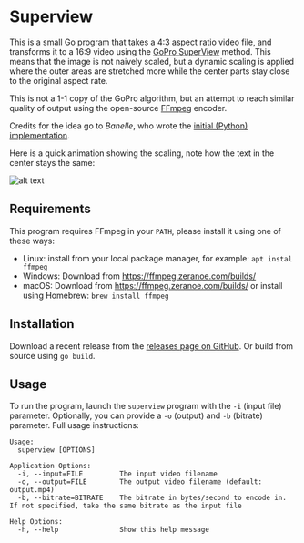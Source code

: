 # Superview

This is a small Go program that takes a 4:3 aspect ratio video file, and transforms it to a 16:9 video using the  [GoPro SuperView](https://gopro.com/help/articles/question_answer/What-is-SuperView) method. This means that the image is not naively scaled, but a dynamic scaling is applied where the outer areas are stretched more while the center parts stay close to the original aspect rate.

This is not a 1-1 copy of the GoPro algorithm, but an attempt to reach similar quality of output using the open-source [FFmpeg](https://ffmpeg.org/) encoder.

Credits for the idea go to *Banelle*, who wrote the [initial (Python) implementation](https://intofpv.com/t-using-free-command-line-sorcery-to-fake-superview).

Here is a quick animation showing the scaling, note how the text in the center stays the same:

![alt text](sample.gif "Sample of the scaling result")

## Requirements

This program requires FFmpeg in your ``PATH``, please install it using one of these ways:

* Linux: install from your local package manager, for example: ``apt instal ffmpeg``
* Windows: Download from https://ffmpeg.zeranoe.com/builds/
* macOS: Download from https://ffmpeg.zeranoe.com/builds/ or install using Homebrew: ``brew install ffmpeg``

## Installation

Download a recent release from the [releases page on GitHub](https://github.com/Niek/superview/releases). Or build from source using ``go build``.

## Usage

To run the program, launch the ``superview`` program with the ``-i`` (input file) parameter. Optionally, you can provide a ``-o`` (output) and ``-b`` (bitrate) parameter. Full usage instructions:

```
Usage:
  superview [OPTIONS]

Application Options:
  -i, --input=FILE         The input video filename
  -o, --output=FILE        The output video filename (default: output.mp4)
  -b, --bitrate=BITRATE    The bitrate in bytes/second to encode in. If not specified, take the same bitrate as the input file

Help Options:
  -h, --help               Show this help message
```